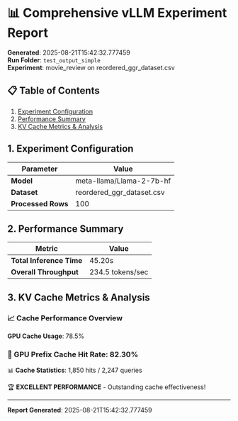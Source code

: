 # 📊 Comprehensive vLLM Experiment Report

**Generated**: 2025-08-21T15:42:32.777459  
**Run Folder**: `test_output_simple`  
**Experiment**: movie_review on reordered_ggr_dataset.csv  

## 📋 Table of Contents

1. [Experiment Configuration](#experiment-configuration)
2. [Performance Summary](#performance-summary)
3. [KV Cache Metrics & Analysis](#kv-cache-metrics--analysis)

## 1. Experiment Configuration

| Parameter | Value |
|-----------|-------|
| **Model** | meta-llama/Llama-2-7b-hf |
| **Dataset** | reordered_ggr_dataset.csv |
| **Processed Rows** | 100 |

## 2. Performance Summary

| Metric | Value |
|--------|-------|
| **Total Inference Time** | 45.20s |
| **Overall Throughput** | 234.5 tokens/sec |

## 3. KV Cache Metrics & Analysis

### 📈 Cache Performance Overview

**GPU Cache Usage**: 78.5%

### 🎯 GPU Prefix Cache Hit Rate: **82.30%**

📊 **Cache Statistics**: 1,850 hits / 2,247 queries

🏆 **EXCELLENT PERFORMANCE** - Outstanding cache effectiveness!

---
**Report Generated**: 2025-08-21T15:42:32.777459
